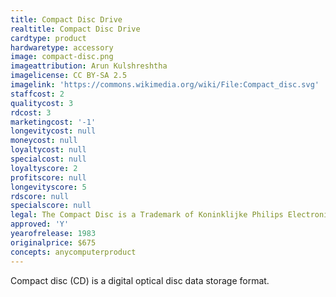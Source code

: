```yaml
---
title: Compact Disc Drive
realtitle: Compact Disc Drive
cardtype: product
hardwaretype: accessory
image: compact-disc.png
imageattribution: Arun Kulshreshtha
imagelicense: CC BY-SA 2.5
imagelink: 'https://commons.wikimedia.org/wiki/File:Compact_disc.svg'
staffcost: 2
qualitycost: 3
rdcost: 3
marketingcost: '-1'
longevitycost: null
moneycost: null
loyaltycost: null
specialcost: null
loyaltyscore: 2
profitscore: null
longevityscore: 5
rdscore: null
specialscore: null
legal: The Compact Disc is a Trademark of Koninklijke Philips Electronics N.V.
approved: 'Y'
yearofrelease: 1983
originalprice: $675
concepts: anycomputerproduct
---
```


Compact disc (CD) is a digital optical disc data storage format.
